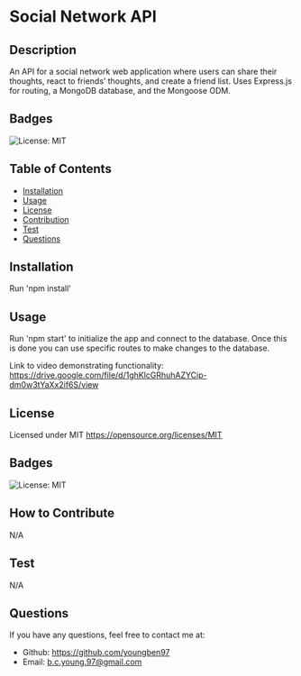 # Social Network API

  ## Description
  
  An API for a social network web application where users can share their thoughts, react to friends’ thoughts, and create a friend list. Uses Express.js for routing, a MongoDB database, and the Mongoose ODM.

  ## Badges

  ![License: MIT](https://img.shields.io/badge/License-MIT-yellow.svg)

  ## Table of Contents

  - [Installation](#installation)
  - [Usage](#usage)
  - [License](#license)
  - [Contribution](#contribution)
  - [Test](#test)
  - [Questions](#questions)

  <a id="installation"></a>
  ## Installation

  Run 'npm install'

  <a id="usage"></a>
  ## Usage
  
  Run 'npm start' to initialize the app and connect to the database. Once this is done you can use specific routes to make changes to the database.

  Link to video demonstrating functionality: https://drive.google.com/file/d/1ghKlcGRhuhAZYCip-dm0w3tYaXx2if6S/view

  <a id="license"></a>
  ## License

  Licensed under MIT
  https://opensource.org/licenses/MIT

  <a id="badges"></a>
  ## Badges

  ![License: MIT](https://img.shields.io/badge/License-MIT-yellow.svg)

  <a id="contribution"></a>
  ## How to Contribute

  N/A

  <a id="test"></a>
  ## Test

  N/A

  <a id="questions"></a>
  ## Questions

  If you have any questions, feel free to contact me at:
  - Github: https://github.com/youngben97
  - Email: b.c.young.97@gmail.com
